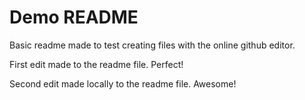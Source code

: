 # Demo README

Basic readme made to test creating files with the online github editor.

First edit made to the readme file.  Perfect!

Second edit made locally to the readme file. Awesome!
